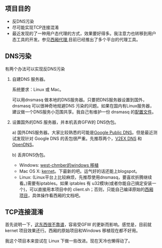 项目目的
--------
* 反DNS污染
* 尽可能实现TCP连接混淆
* 最近发现的了一种用户态代理的方式，效果要好得多。我注意力也转移到用户态工具的开发。参见[西厢代理](https://github.com/liruqi/west-chamber-season-3/tree/master/west-chamber-proxy),目前已经推出了多个平台的代理工具。

DNS污染
-------
有两个办法可以实现反DNS污染

1. 自建DNS 服务器。

    系统要求：Linux 或 Mac。

    可以用dnsmasq 做本地的DNS服务器。只要把DNS服务器设置到国外，dnsmasq 可以很神奇地规避DNS 污染的问题。如果在国内有Linux服务器，建议做一个DNS服务小范围共享。我自己有维护一份 dnsmasq 的[配置文件](https://github.com/liruqi/kernet/blob/stable/kerdns/dnsmasq.conf)。

2. 设置国外的DNS 服务器，并本机丢弃GFW的 DNS伪包。

    a) 国外DNS服务器。大家比较熟悉的可能是[Google Public DNS](http://code.google.com/speed/public-dns/)。但是最近测试发现针对 Google DNS 的丢包很严重。先推荐两个，[V2EX DNS](http://dns.v2ex.com/) 和 [OpenDNS](http://www.opendns.com/)。

    b) 丢弃DNS伪包。
    * Windows: [west-chmber的windows 移植](http://code.google.com/p/west-chamber-season-3/downloads/detail?name=west-chamber-win-0.05.zip)
    * Mac OS X: [kernet](https://github.com/liruqi/kernet/downloads)。下最新的吧。运气好的话还能上blogspot。
    * Linux: (Linux平台上比较麻烦，先推荐使用dnsmasq，要喜欢折腾继续看。)需要有iptables。如果 iptables 有 u32模块(或者你能自己搞定安装一个)，可以直接用本项目中的 client.sh；否则，只能自己编译原始的[西厢项目](http://code.google.com/p/scholarzhang)，具体操作看西厢的文档吧。

TCP连接混淆
-----------
首先说明一下，[这东西很不靠谱](http://gfwrev.blogspot.com/2010/03/gfw.html)，容易受GFW 的更新而影响。感觉是，目前就kernet 项目效果还行。西厢的原始项目和Windows 移植现在都不好用。

我这个项目本来尝试在 Linux 下做一些改进。现在天冷也懒得动了。
